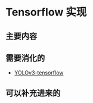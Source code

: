 
# Tensorflow 实现


## 主要内容


## 需要消化的


- [YOLOv3-tensorflow](https://github.com/maiminh1996/YOLOv3-tensorflow)


## 可以补充进来的
